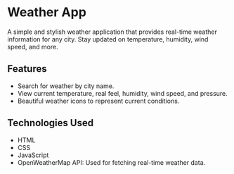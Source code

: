 # Weather App
A simple and stylish weather application that provides real-time weather information for any city. Stay updated on temperature, humidity, wind speed, and more.

## Features
- Search for weather by city name.
- View current temperature, real feel, humidity, wind speed, and pressure.
- Beautiful weather icons to represent current conditions.

## Technologies Used
- HTML
- CSS 
- JavaScript
- OpenWeatherMap API: Used for fetching real-time weather data.
